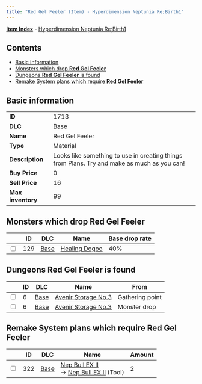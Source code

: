 ```yaml
---
title: "Red Gel Feeler (Item) - Hyperdimension Neptunia Re;Birth1"
---
```


[**Item Index**](/neptunia/rb1/item/index.html) - [Hyperdimension Neptunia Re;Birth1](/neptunia/rb1)

## Contents

- [Basic information](#basic-information)
- [Monsters which drop **Red Gel Feeler**](#monsters-which-drop-red-gel-feeler)
- [Dungeons **Red Gel Feeler** is found](#dungeons-red-gel-feeler-is-found)
- [Remake System plans which require **Red Gel Feeler**](#remake-system-plans-which-require-red-gel-feeler)

## Basic information

|   |   |
| -- | -- |
| **ID** | 1713 |
| **DLC** | [Base](/neptunia/rb1/dlc/1-base.html) |
| **Name** | Red Gel Feeler |
| **Type** | Material |
| **Description** | Looks like something to use in creating things from Plans. Try and make as much as you can! |
| **Buy Price** | 0 |
| **Sell Price** | 16 |
| **Max inventory** | 99 |

## Monsters which drop **Red Gel Feeler**

|    | ID | DLC | Name | Base drop rate |
| -- | -- | --- | ---- | -------------- |
| <input type="checkbox" id="rb1-monster-1-129" class="trackbox" /> | 129 | [Base](/neptunia/rb1/dlc/1-base.html) | [Healing Dogoo](/neptunia/rb1/monster/1-129-healing-dogoo.html) | 40% |

## Dungeons **Red Gel Feeler** is found

|    | ID | DLC | Name | From |
| -- | -- | --- | ---- | ---- |
| <input type="checkbox" id="rb1-dungeon-1-6" class="trackbox" /> | 6 | [Base](/neptunia/rb1/dlc/1-base.html) | [Avenir Storage No.3](/neptunia/rb1/dungeon/1-6-avenir-storage-no-3.html) | Gathering point |
| <input type="checkbox" id="rb1-dungeon-1-6" class="trackbox" /> | 6 | [Base](/neptunia/rb1/dlc/1-base.html) | [Avenir Storage No.3](/neptunia/rb1/dungeon/1-6-avenir-storage-no-3.html) | Monster drop |

## Remake System plans which require **Red Gel Feeler**

|    | ID | DLC | Name | Amount |
| -- | -- | --- | ---- | ------ |
| <input type="checkbox" id="rb1-remake-1-322" class="trackbox" /> | 322 | [Base](/neptunia/rb1/dlc/1-base.html) | [Nep Bull EX II](/neptunia/rb1/remake/1-322-nep-bull-ex-ii.html)<br />→ [Nep Bull EX II](/neptunia/rb1/item/1-9-nep-bull-ex-ii.html) (Tool) | 2 |